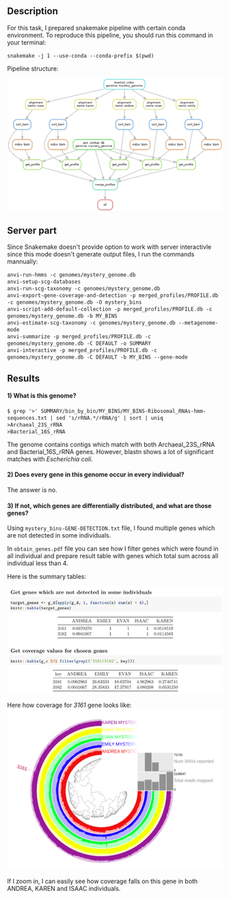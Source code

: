 ## Description

For this task, I prepared snakemake pipeline with certain conda environment. To reproduce this pipeline,
you should run this command in your terminal:

```commandline
snakemake -j 1 --use-conda --conda-prefix $(pwd)
```

Pipeline structure:

![](job_dag.png)

## Server part

Since Snakemake doesn't provide option to work with server interactivle since this mode doesn't generate
output files, I run the commands mannually:

```commandline
anvi-run-hmms -c genomes/mystery_genome.db
anvi-setup-scg-databases
anvi-run-scg-taxonomy -c genomes/mystery_genome.db
anvi-export-gene-coverage-and-detection -p merged_profiles/PROFILE.db -c genomes/mystery_genome.db -O mystery_bins
anvi-script-add-default-collection -p merged_profiles/PROFILE.db -c genomes/mystery_genome.db -b MY_BINS
anvi-estimate-scg-taxonomy -c genomes/mystery_genome.db --metagenome-mode
anvi-summarize -p merged_profiles/PROFILE.db -c genomes/mystery_genome.db -C DEFAULT -o SUMMARY
anvi-interactive -p merged_profiles/PROFILE.db -c genomes/mystery_genome.db -C DEFAULT -b MY_BINS --gene-mode
```

## Results

#### 1) What is this genome?

```commandline
$ grep '>' SUMMARY/bin_by_bin/MY_BINS/MY_BINS-Ribosomal_RNAs-hmm-sequences.txt | sed 's/rRNA.*/rRNA/g' | sort | uniq
>Archaeal_23S_rRNA
>Bacterial_16S_rRNA
```

The genome contains contigs which match with both Archaeal_23S_rRNA and Bacterial_16S_rRNA genes. 
However, blastn shows a lot of significant matches with *Escherichia coli*.

#### 2) Does every gene in this genome occur in every individual?

The answer is no.

#### 3) If not, which genes are differentially distributed, and what are those genes?

Using `mystery_bins-GENE-DETECTION.txt` file, I found multiple genes which are not detected in some individuals.

In `obtain_genes.pdf` file you can see how I filter genes which were found in all individual and 
prepare result table with genes which total sum across all individual less than 4.

Here is the summary tables:

![](get_genes.png)

Here how coverage for *3161* gene looks like:
![](3161.png)

If I zoom in, I can easily see how coverage falls on this gene in both ANDREA, KAREN and ISAAC individuals. 